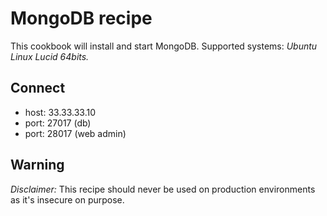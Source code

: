 # MongoDB recipe

This cookbook will install and start MongoDB.
Supported systems: *Ubuntu Linux Lucid 64bits.*

## Connect

- host: 33.33.33.10
- port: 27017 (db)
- port: 28017 (web admin)

## Warning

*Disclaimer:* This recipe should never be used on production environments as
it's insecure on purpose.